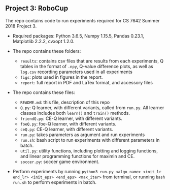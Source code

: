 ## Project 3: RoboCup

The repo contains code to run experiments required for CS 7642 Summer 2018 Project 3.

* Required packages: Python 3.6.5, Numpy 1.15.5, Pandas 0.23.1, Matplotlib 2.2.2, cvxopt 1.2.0.
* The repo contains these folders:
	* `results`: contains csv files that are results from each experiments, Q tables in the format of `.npy`, Q-value difference plots, as well as `log.csv` recording parameters used in all experiments
	* `figs`: plots used in figures in the report.
	* `report`: full report in PDF and LaTex format, and accessory files

* The repo contains these files:
	* `README.md`: this file, description of this repo
	* `Q.py`: Q learner, with different variants, called from `run.py`. All learner classes includes both `learn()` and `train()` methods.
	* `friendQ.py`: CE-Q learner, with different variants.
	* `foeQ.py`: foe-Q learner, with different variants.
	* `ceQ.py`: CE-Q learner, with different variants.
	* `run.py`: takes parameters as argument and run experiments
	* `run.sh`: bash script to run experiments with different parameters in batch.
	* `util.py`: utility functions, including plotting and logging functions, and linear programming functions for maximin and CE.
	* `soccer.py`: soccer game environment.
	
	
* Perform experiments by running `python3 run.py <algo_name> <init_lr end_lr> <init_eps> <end_eps> <max_iter>` from terminal, or running `bash run.sh` to perform experiments in batch.